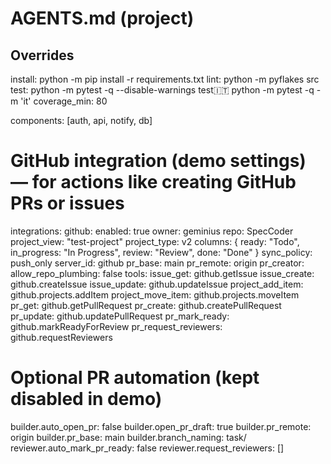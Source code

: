 # AGENTS.md (project)

## Overrides
install: python -m pip install -r requirements.txt
lint: python -m pyflakes src
test: python -m pytest -q --disable-warnings
test:it: python -m pytest -q -m 'it'
coverage_min: 80

components: [auth, api, notify, db]

# GitHub integration (demo settings) — for actions like creating GitHub PRs or issues
integrations:
  github:
    enabled: true
    owner: geminius
    repo: SpecCoder
    project_view: "test-project"
    project_type: v2
    columns: { ready: "Todo", in_progress: "In Progress", review: "Review", done: "Done" }
    sync_policy: push_only
    server_id: github
    pr_base: main
    pr_remote: origin
    pr_creator:
      allow_repo_plumbing: false
    tools:
      issue_get: github.getIssue
      issue_create: github.createIssue
      issue_update: github.updateIssue
      project_add_item: github.projects.addItem
      project_move_item: github.projects.moveItem
      pr_get: github.getPullRequest
      pr_create: github.createPullRequest
      pr_update: github.updatePullRequest
      pr_mark_ready: github.markReadyForReview
      pr_request_reviewers: github.requestReviewers

# Optional PR automation (kept disabled in demo)
builder.auto_open_pr: false
builder.open_pr_draft: true
builder.pr_remote: origin
builder.pr_base: main
builder.branch_naming: task/<TASK-ID>
reviewer.auto_mark_pr_ready: false
reviewer.request_reviewers: []
